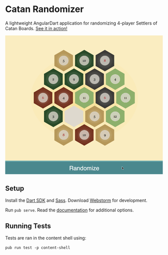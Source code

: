 # Catan Randomizer

A lightweight AngularDart application for randomizing 4-player Settlers of Catan Boards. [See it in action!](http://jmgarrison.github.io/catan-randomizer/)

![](https://github.com/jmgarrison/catan-randomizer/blob/master/readme/sample.gif)

## Setup

Install the [Dart SDK](https://www.dartlang.org/downloads/) and [Sass](http://sass-lang.com/install). Download [Webstorm](https://www.jetbrains.com/webstorm/download/) for development.

Run `pub serve`. Read the [documentation](https://www.dartlang.org/tools/pub/cmd/pub-serve.html) for additional options.

## Running Tests
Tests are ran in the content shell using:

```
pub run test -p content-shell
```
